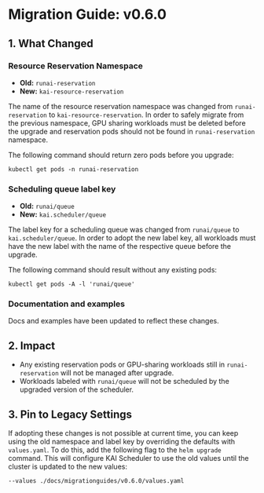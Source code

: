 # Migration Guide: v0.6.0

## 1. What Changed

### **Resource Reservation Namespace**  
  - **Old:** `runai-reservation`  
  - **New:** `kai-resource-reservation`

  The name of the resource reservation namespace was changed from `runai-reservation` to `kai-resource-reservation`. 
In order to safely migrate from the previous namespace, GPU sharing workloads must be deleted before the upgrade and reservation pods should not be found in `runai-reservation` namespace.

The following command should return zero pods before you upgrade:
```
kubectl get pods -n runai-reservation
```

### **Scheduling queue label key**  
  - **Old:** `runai/queue` 
  - **New:** `kai.scheduler/queue`

The label key for a scheduling queue was changed from `runai/queue` to `kai.scheduler/queue`.
In order to adopt the new label key, all workloads must have the new label with the name of the respective queue before the upgrade.

The following command should result without any existing pods:
```
kubectl get pods -A -l 'runai/queue'
```

### **Documentation and examples**  

Docs and examples have been updated to reflect these changes.


## 2. Impact

- Any existing reservation pods or GPU-sharing workloads still in `runai-reservation` will not be managed after upgrade.
- Workloads labeled with `runai/queue` will not be scheduled by the upgraded version of the scheduler.


## 3. Pin to Legacy Settings

If adopting these changes is not possible at current time, you can keep using the old namespace and label key by overriding the defaults with  `values.yaml`. To do this, add the following flag to the `helm upgrade` command. This will configure KAI Scheduler to use the old values until the cluster is updated to the new values:
```
--values ./docs/migrationguides/v0.6.0/values.yaml
```

